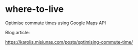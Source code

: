 # where-to-live
Optimise commute times using Google Maps API 

Blog article:

https://karolis.misiunas.com/posts/optimising-commute-time/
